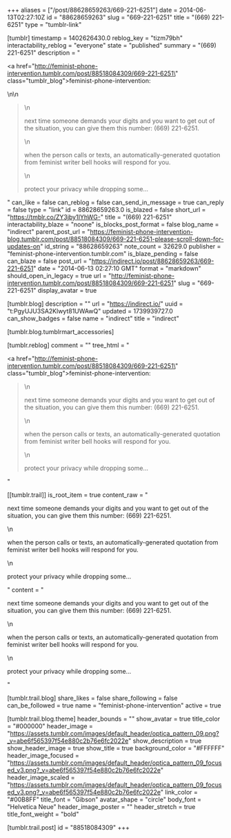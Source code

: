 +++
aliases = ["/post/88628659263/669-221-6251"]
date = 2014-06-13T02:27:10Z
id = "88628659263"
slug = "669-221-6251"
title = "(669) 221-6251"
type = "tumblr-link"

[tumblr]
timestamp = 1402626430.0
reblog_key = "tizm79bh"
interactability_reblog = "everyone"
state = "published"
summary = "(669) 221-6251"
description = "<p><a href=\"http://feminist-phone-intervention.tumblr.com/post/88518084309/669-221-6251\" class=\"tumblr_blog\">feminist-phone-intervention</a>:</p>\n\n<blockquote>\n<p>next time someone demands your digits and you want to get out of the situation, you can give them this number: (669) 221-6251.</p>\n<p>when the person calls or texts, an automatically-generated quotation from feminist writer bell hooks will respond for you.</p>\n<p>protect your privacy while dropping some&hellip;</p></blockquote>"
can_like = false
can_reblog = false
can_send_in_message = true
can_reply = false
type = "link"
id = 88628659263.0
is_blazed = false
short_url = "https://tmblr.co/ZY3jby1IYhWG-"
title = "(669) 221-6251"
interactability_blaze = "noone"
is_blocks_post_format = false
blog_name = "indirect"
parent_post_url = "https://feminist-phone-intervention-blog.tumblr.com/post/88518084309/669-221-6251-please-scroll-down-for-updates-on"
id_string = "88628659263"
note_count = 32629.0
publisher = "feminist-phone-intervention.tumblr.com"
is_blaze_pending = false
can_blaze = false
post_url = "https://indirect.io/post/88628659263/669-221-6251"
date = "2014-06-13 02:27:10 GMT"
format = "markdown"
should_open_in_legacy = true
url = "http://feminist-phone-intervention.tumblr.com/post/88518084309/669-221-6251"
slug = "669-221-6251"
display_avatar = true

[tumblr.blog]
description = ""
url = "https://indirect.io/"
uuid = "t:PgyUJU3SA2Klwyt81UWAwQ"
updated = 1739939727.0
can_show_badges = false
name = "indirect"
title = "indirect"

[tumblr.blog.tumblrmart_accessories]

[tumblr.reblog]
comment = ""
tree_html = "<p><a href=\"http://feminist-phone-intervention.tumblr.com/post/88518084309/669-221-6251\" class=\"tumblr_blog\">feminist-phone-intervention</a>:</p><blockquote>\n<p>next time someone demands your digits and you want to get out of the situation, you can give them this number: (669) 221-6251.</p>\n<p>when the person calls or texts, an automatically-generated quotation from feminist writer bell hooks will respond for you.</p>\n<p>protect your privacy while dropping some…</p></blockquote>"

[[tumblr.trail]]
is_root_item = true
content_raw = "<p>next time someone demands your digits and you want to get out of the situation, you can give them this number: (669) 221-6251.</p>\n<p>when the person calls or texts, an automatically-generated quotation from feminist writer bell hooks will respond for you.</p>\n<p>protect your privacy while dropping some…</p>"
content = "<p>next time someone demands your digits and you want to get out of the situation, you can give them this number: (669) 221-6251.</p>\n<p>when the person calls or texts, an automatically-generated quotation from feminist writer bell hooks will respond for you.</p>\n<p>protect your privacy while dropping some&hellip;</p>"

[tumblr.trail.blog]
share_likes = false
share_following = false
can_be_followed = true
name = "feminist-phone-intervention"
active = true

[tumblr.trail.blog.theme]
header_bounds = ""
show_avatar = true
title_color = "#000000"
header_image = "https://assets.tumblr.com/images/default_header/optica_pattern_09.png?_v=abe6f565397f54e880c2b76e6fc2022e"
show_description = true
show_header_image = true
show_title = true
background_color = "#FFFFFF"
header_image_focused = "https://assets.tumblr.com/images/default_header/optica_pattern_09_focused_v3.png?_v=abe6f565397f54e880c2b76e6fc2022e"
header_image_scaled = "https://assets.tumblr.com/images/default_header/optica_pattern_09_focused_v3.png?_v=abe6f565397f54e880c2b76e6fc2022e"
link_color = "#00B8FF"
title_font = "Gibson"
avatar_shape = "circle"
body_font = "Helvetica Neue"
header_image_poster = ""
header_stretch = true
title_font_weight = "bold"

[tumblr.trail.post]
id = "88518084309"
+++
